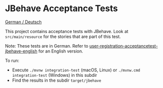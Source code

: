 JBehave Acceptance Tests
================

[German / Deutsch](LIESMICH.md)

This project contains acceptance tests with JBehave. Look at
`src/main/resource` for the stories that are part of this test.

Note: These tests are in German. Refer to
[user-registration-acceptancetest-jbehave-english](../user-registration-acceptancetest-jbehave-english) for an English
version.

To run:

- Execute `./mvnw integration-test` (macOS, Linux) or `./mvnw.cmd integration-test` (Windows) in this subdir
- Find the results in the subdir `target/jbehave`
